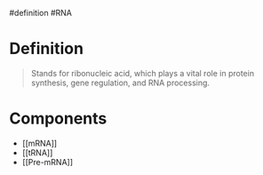 #definition #RNA
# Definition
> Stands for ribonucleic acid, which plays a vital role in protein synthesis, gene regulation, and RNA processing.
# Components
- [[mRNA]]
- [[tRNA]]
- [[Pre-mRNA]]
